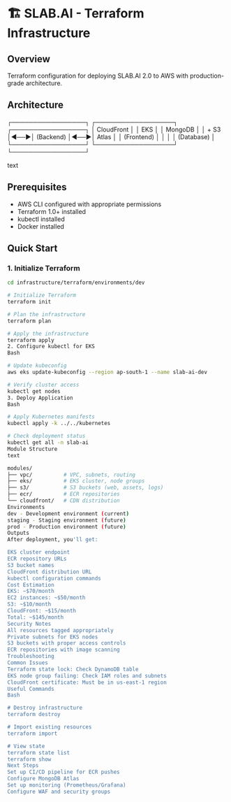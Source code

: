 # 🏗️ SLAB.AI - Terraform Infrastructure

## Overview
Terraform configuration for deploying SLAB.AI 2.0 to AWS with production-grade architecture.

## Architecture
┌─────────────────┐ ┌──────────────────┐ ┌─────────────────┐
│ CloudFront │ │ EKS │ │ MongoDB │
│ + S3 │◄──►│ (Backend) │◄──►│ Atlas │
│ (Frontend) │ │ │ │ (Database) │
└─────────────────┘ └──────────────────┘ └─────────────────┘

text


## Prerequisites
- AWS CLI configured with appropriate permissions
- Terraform 1.0+ installed
- kubectl installed
- Docker installed

## Quick Start

### 1. Initialize Terraform
```bash
cd infrastructure/terraform/environments/dev

# Initialize Terraform
terraform init

# Plan the infrastructure
terraform plan

# Apply the infrastructure
terraform apply
2. Configure kubectl for EKS
Bash

# Update kubeconfig
aws eks update-kubeconfig --region ap-south-1 --name slab-ai-dev

# Verify cluster access
kubectl get nodes
3. Deploy Application
Bash

# Apply Kubernetes manifests
kubectl apply -k ../../kubernetes

# Check deployment status
kubectl get all -n slab-ai
Module Structure
text

modules/
├── vpc/          # VPC, subnets, routing
├── eks/          # EKS cluster, node groups
├── s3/           # S3 buckets (web, assets, logs)
├── ecr/          # ECR repositories
└── cloudfront/   # CDN distribution
Environments
dev - Development environment (current)
staging - Staging environment (future)
prod - Production environment (future)
Outputs
After deployment, you'll get:

EKS cluster endpoint
ECR repository URLs
S3 bucket names
CloudFront distribution URL
kubectl configuration commands
Cost Estimation
EKS: ~$70/month
EC2 instances: ~$50/month
S3: ~$10/month
CloudFront: ~$15/month
Total: ~$145/month
Security Notes
All resources tagged appropriately
Private subnets for EKS nodes
S3 buckets with proper access controls
ECR repositories with image scanning
Troubleshooting
Common Issues
Terraform state lock: Check DynamoDB table
EKS node group failing: Check IAM roles and subnets
CloudFront certificate: Must be in us-east-1 region
Useful Commands
Bash

# Destroy infrastructure
terraform destroy

# Import existing resources
terraform import

# View state
terraform state list
terraform show
Next Steps
Set up CI/CD pipeline for ECR pushes
Configure MongoDB Atlas
Set up monitoring (Prometheus/Grafana)
Configure WAF and security groups
